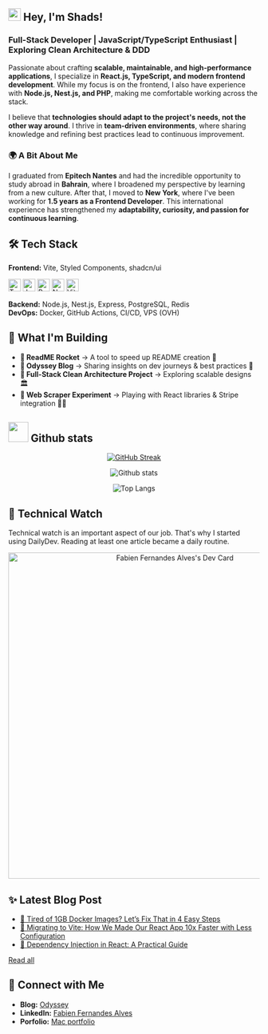 <!--<div align="center">
  <img src="assets/stats.svg" width="500px" />
</div>-->


## <img src="https://media.giphy.com/media/hvRJCLFzcasrR4ia7z/giphy.gif" width="25" /> Hey, I'm Shads!

### Full-Stack Developer | JavaScript/TypeScript Enthusiast | Exploring Clean Architecture & DDD 

Passionate about crafting **scalable, maintainable, and high-performance applications**, I specialize in **React.js, TypeScript, and modern frontend development**. While my focus is on the frontend, I also have experience with **Node.js, Nest.js, and PHP**, making me comfortable working across the stack.  

I believe that **technologies should adapt to the project's needs, not the other way around**. I thrive in **team-driven environments**, where sharing knowledge and refining best practices lead to continuous improvement.  

### 🌍 A Bit About Me  
I graduated from **Epitech Nantes** and had the incredible opportunity to study abroad in **Bahrain**, where I broadened my perspective by learning from a new culture. After that, I moved to **New York**, where I've been working for **1.5 years as a Frontend Developer**. This international experience has strengthened my **adaptability, curiosity, and passion for continuous learning**.  

## 🛠 Tech Stack

**Frontend:** Vite, Styled Components, shadcn/ui

<img src="https://img.shields.io/badge/TypeScript-282C34?style=for-the-badge&logo=typescript&logoColor=#3178C6" alt="TypeScript logo" height="25" /> <img src="https://img.shields.io/badge/JavaScript-282C34?style=for-the-badge&logo=javascript&logoColor=F7DF1E" alt="JavaScript logo" height="25" /> <img src="https://img.shields.io/badge/React-20232A?style=for-the-badge&logo=react&logoColor=61DAFB" alt="React logo" height="25" /> <img src="https://img.shields.io/badge/Next.js-20232A?style=for-the-badge&logo=nextdotjs&logoColor=white" alt="Next.js logo" height="25" /> <img src="https://img.shields.io/badge/Vite-20232A?style=for-the-badge&logo=vite&logoColor=#646CFF" alt="Vite" height="25" />

**Backend:** Node.js, Nest.js, Express, PostgreSQL, Redis  
**DevOps:** Docker, GitHub Actions, CI/CD, VPS (OVH)  

<!-- <img src="https://img.shields.io/badge/PHP-282C34?style=for-the-badge&logo=php&logoColor=777BB4" alt="PHP logo" title="PHP" height="25" /> <img src="https://img.shields.io/badge/HTML5-282C34?style=for-the-badge&logo=html5&logoColor=E34F26" alt="HTML5 logo" title="HTML5" height="25" />

<img src="https://img.shields.io/badge/CSS3-282C34?style=for-the-badge&logo=css3&logoColor=1572B6" alt="CSS3 logo" title="CSS3" height="25" />
<img src="https://img.shields.io/badge/Sass-282C34?style=for-the-badge&logo=sass&logoColor=CC6699" alt="Sass logo" title="Sass" height="25" />
<img src="https://img.shields.io/badge/React Native-282C34?style=for-the-badge&logo=react&logoColor=61DAFB" alt="React Native logo" title="React Native" height="25" />
<img src="https://img.shields.io/badge/git-282C34?style=for-the-badge&logo=git&logoColor=F05032" alt="git logo" title="git" height="25" />
<img src="https://img.shields.io/badge/VS%20Code-282C34?style=for-the-badge&logo=visual-studio-code&logoColor=007ACC" alt="Visual Studio Code logo" title="Visual Studio Code" height="25" />
<img src="https://img.shields.io/badge/GraphQL-282C34?style=for-the-badge&logo=graphql&logoColor=E10098" alt="GraphQL logo" title="GraphQL" height="25" />
-->

## 🌱 What I'm Building  
- **🔹 ReadME Rocket** → A tool to speed up README creation 🚀  
- **🔹 Odyssey Blog** → Sharing insights on dev journeys & best practices 📖  
- **🔹 Full-Stack Clean Architecture Project** → Exploring scalable designs 🏛  
- **🔹 Web Scraper Experiment** → Playing with React libraries & Stripe integration 🕵️‍♂️  

## <img src="https://media.giphy.com/media/QpyF0jsO26GWKTWctv/giphy.gif" width="40" /> Github stats 

<div align="center">
  
[![GitHub Streak](https://github-readme-streak-stats.herokuapp.com?user=fernan-x&theme=vue-dark&date_format=j%20M%5B%20Y%5D&fire=FFFFFF)](https://git.io/streak-stats)

![Github stats](https://github-readme-stats.vercel.app/api?username=fernan-x&show_icons=true&theme=vue-dark)
  
![Top Langs](https://github-readme-stats.vercel.app/api/top-langs/?username=fernan-x&show_icons=true&theme=vue-dark&layout=compact)

</div>

## 📌 Technical Watch

Technical watch is an important aspect of our job. That's why I started using DailyDev. Reading at least one article became a daily routine.

<div align="center">
    <a href="https://app.daily.dev/shads"><img src="https://api.daily.dev/devcards/v2/oEzxWqnkxK5suJdaOF8zE.png?type=wide&r=9rj" width="652" alt="Fabien Fernandes Alves's Dev Card"/></a>
</div>

## ✨ Latest Blog Post  
* [📝 Tired of 1GB Docker Images? Let’s Fix That in 4 Easy Steps](https://blog.shadui.dev/shrink-your-docker-image/)
* [📝 Migrating to Vite: How We Made Our React App 10x Faster with Less Configuration](https://blog.shadui.dev/migrating-from-webpack-to-vite/)
* [📝 Dependency Injection in React: A Practical Guide](https://blog.shadui.dev/implementing-dependency-injection-in-a-react-project/)

[Read all](https://blog.shadui.dev)

## 📌 Connect with Me  
- **Blog:** [Odyssey](https://blog.shadui.dev)  
- **LinkedIn:** [Fabien Fernandes Alves](https://www.linkedin.com/in/fabien-fernandes-alves/)  
- **Porfolio:** [Mac portfolio](https://fabien.fernandesalves.fr/)

